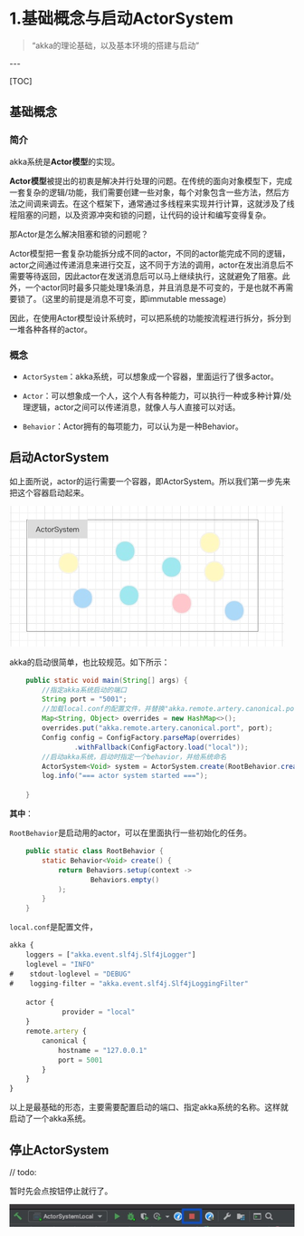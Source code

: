 # 1.基础概念与启动ActorSystem

> “akka的理论基础，以及基本环境的搭建与启动”

<p id = "build"></p>
---

[TOC]


## 基础概念

### 简介

akka系统是**Actor模型**的实现。

**Actor模型**被提出的初衷是解决并行处理的问题。在传统的面向对象模型下，完成一套复杂的逻辑/功能，我们需要创建一些对象，每个对象包含一些方法，然后方法之间调来调去。在这个框架下，通常通过多线程来实现并行计算，这就涉及了线程阻塞的问题，以及资源冲突和锁的问题，让代码的设计和编写变得复杂。

那Actor是怎么解决阻塞和锁的问题呢？

Actor模型把一套复杂功能拆分成不同的actor，不同的actor能完成不同的逻辑，actor之间通过传递消息来进行交互，这不同于方法的调用，actor在发出消息后不需要等待返回，因此actor在发送消息后可以马上继续执行，这就避免了阻塞。此外，一个actor同时最多只能处理1条消息，并且消息是不可变的，于是也就不再需要锁了。（这里的前提是消息不可变，即immutable message）

因此，在使用Actor模型设计系统时，可以把系统的功能按流程进行拆分，拆分到一堆各种各样的actor。


### 概念

* `ActorSystem`：akka系统，可以想象成一个容器，里面运行了很多actor。

* `Actor`：可以想象成一个人，这个人有各种能力，可以执行一种或多种计算/处理逻辑，actor之间可以传递消息，就像人与人直接可以对话。

* `Behavior`：Actor拥有的每项能力，可以认为是一种Behavior。


## 启动ActorSystem

如上面所说，actor的运行需要一个容器，即ActorSystem。所以我们第一步先来把这个容器启动起来。

![](media/16288381314776/16310724758952.jpg)


akka的启动很简单，也比较规范。如下所示：


```java
    public static void main(String[] args) {
        //指定akka系统启动的端口
        String port = "5001";
        //加载local.conf的配置文件，并替换"akka.remote.artery.canonical.port"这个参数
        Map<String, Object> overrides = new HashMap<>();
        overrides.put("akka.remote.artery.canonical.port", port);
        Config config = ConfigFactory.parseMap(overrides)
                .withFallback(ConfigFactory.load("local"));
        //启动akka系统，启动时指定一个behavior，并给系统命名
        ActorSystem<Void> system = ActorSystem.create(RootBehavior.create(), "local-example", config);
        log.info("=== actor system started ===");

    }
```

**其中**：

`RootBehavior`是启动用的actor，可以在里面执行一些初始化的任务。

```java
    public static class RootBehavior {
        static Behavior<Void> create() {
            return Behaviors.setup(context ->
                    Behaviors.empty()
            );
        }
    }
``` 

`local.conf`是配置文件，


```js
akka {
    loggers = ["akka.event.slf4j.Slf4jLogger"]
    loglevel = "INFO"
#    stdout-loglevel = "DEBUG"
#    logging-filter = "akka.event.slf4j.Slf4jLoggingFilter"

    actor {
             provider = "local"
    }
    remote.artery {
        canonical {
            hostname = "127.0.0.1"
            port = 5001
        }
    }
}
```


以上是最基础的形态，主要需要配置启动的端口、指定akka系统的名称。这样就启动了一个akka系统。


## 停止ActorSystem

// todo: 

暂时先会点按钮停止就行了。

![](media/16288381314776/16288482396727.jpg)